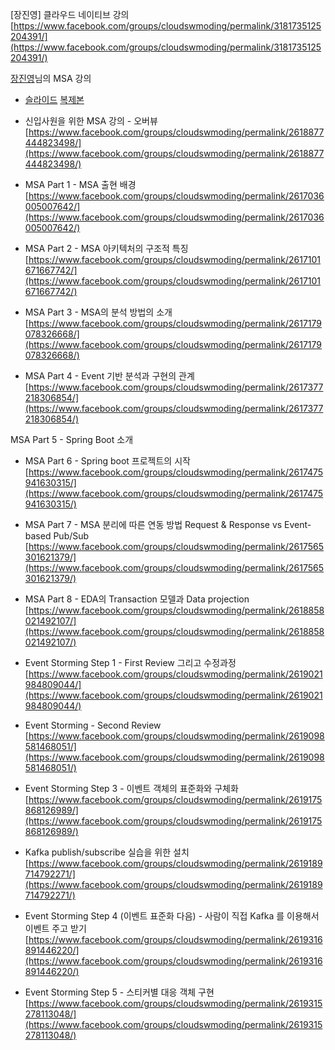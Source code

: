 [장진영] 클라우드 네이티브 강의
[https://www.facebook.com/groups/cloudswmoding/permalink/3181735125204391/](https://www.facebook.com/groups/cloudswmoding/permalink/3181735125204391/)

[장진영](https://www.facebook.com/profile.php?id=1401720840)님의 MSA 강의

- [슬라이드](https://www.slideshare.net/pongsor/event-storming-based-msa-training-commerce-example)
[복제본](eventstormingbasedmsatrainingcommerceexample-190827001038.pdf)

- 신입사원을 위한 MSA 강의 - 오버뷰
[https://www.facebook.com/groups/cloudswmoding/permalink/2618877444823498/](https://www.facebook.com/groups/cloudswmoding/permalink/2618877444823498/)

- MSA Part 1 - MSA 출현 배경
[https://www.facebook.com/groups/cloudswmoding/permalink/2617036005007642/](https://www.facebook.com/groups/cloudswmoding/permalink/2617036005007642/)

- MSA Part 2 - MSA 아키텍처의 구조적 특징
[https://www.facebook.com/groups/cloudswmoding/permalink/2617101671667742/](https://www.facebook.com/groups/cloudswmoding/permalink/2617101671667742/)

- MSA Part 3 - MSA의 분석 방법의 소개
[https://www.facebook.com/groups/cloudswmoding/permalink/2617179078326668/](https://www.facebook.com/groups/cloudswmoding/permalink/2617179078326668/)

- MSA Part 4 - Event 기반 분석과 구현의 관계
[https://www.facebook.com/groups/cloudswmoding/permalink/2617377218306854/](https://www.facebook.com/groups/cloudswmoding/permalink/2617377218306854/)

MSA Part 5 - Spring Boot 소개
- MSA Part 6 - Spring boot 프로젝트의 시작
[https://www.facebook.com/groups/cloudswmoding/permalink/2617475941630315/](https://www.facebook.com/groups/cloudswmoding/permalink/2617475941630315/)

- MSA Part 7 - MSA 분리에 따른 연동 방법 Request & Response vs Event-based Pub/Sub
[https://www.facebook.com/groups/cloudswmoding/permalink/2617565301621379/](https://www.facebook.com/groups/cloudswmoding/permalink/2617565301621379/)

- MSA Part 8 - EDA의 Transaction 모델과 Data projection
[https://www.facebook.com/groups/cloudswmoding/permalink/2618858021492107/](https://www.facebook.com/groups/cloudswmoding/permalink/2618858021492107/)

- Event Storming Step 1 - First Review 그리고 수정과정
[https://www.facebook.com/groups/cloudswmoding/permalink/2619021984809044/](https://www.facebook.com/groups/cloudswmoding/permalink/2619021984809044/)

- Event Storming - Second Review
[https://www.facebook.com/groups/cloudswmoding/permalink/2619098581468051/](https://www.facebook.com/groups/cloudswmoding/permalink/2619098581468051/)

- Event Storming Step 3 - 이벤트 객체의 표준화와 구체화
[https://www.facebook.com/groups/cloudswmoding/permalink/2619175868126989/](https://www.facebook.com/groups/cloudswmoding/permalink/2619175868126989/)

- Kafka publish/subscribe 실습을 위한 설치
[https://www.facebook.com/groups/cloudswmoding/permalink/2619189714792271/](https://www.facebook.com/groups/cloudswmoding/permalink/2619189714792271/)

- Event Storming Step 4 (이벤트 표준화 다음) - 사람이 직접 Kafka 를 이용해서 이벤트 주고 받기
[https://www.facebook.com/groups/cloudswmoding/permalink/2619316891446220/](https://www.facebook.com/groups/cloudswmoding/permalink/2619316891446220/)

- Event Storming Step 5 - 스티커별 대응 객체 구현
[https://www.facebook.com/groups/cloudswmoding/permalink/2619315278113048/](https://www.facebook.com/groups/cloudswmoding/permalink/2619315278113048/)
